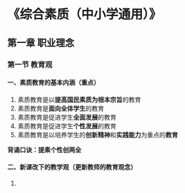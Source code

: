 # 《综合素质（中小学通用）》

## 第一章 职业理念

### 第一节 教育观

#### 一、素质教育的基本内涵（重点）

1. 素质教育是以**提高国民素质为根本宗旨**的教育
2. 素质教育是**面向全体学生**的教育
3. 素质教育是促进学生**全面发展**的教育
4. 素质教育是促进学生**个性发展**的教育
5. 素质教育是以培养学生的**创新精神**和**实践能力**为重点的**教育**

**背诵口诀：提素个性创两全**

#### 二、新课改下的教学观（更新教师的教育观念）
1. 


